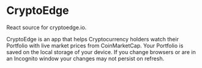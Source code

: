 # CryptoEdge
React source for cryptoedge.io.

CryptoEdge is an app that helps Cryptocurrency holders watch their Portfolio with live market prices from CoinMarketCap. Your Portfolio is saved on the local storage of your device. If you change browsers or are in an Incognito window your changes may not persist on refresh.
